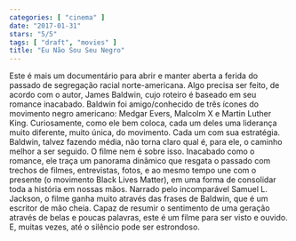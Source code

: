 ```yaml
---
categories: [ "cinema" ]
date: "2017-01-31"
stars: "5/5"
tags: [ "draft", "movies" ]
title: "Eu Não Sou Seu Negro"
---
```

Este é mais um documentário para abrir e manter aberta a ferida do
passado de segregação racial norte-americana. Algo precisa ser feito, de
acordo com o autor, James Baldwin, cujo roteiro é baseado em seu romance
inacabado. Baldwin foi amigo/conhecido de três ícones do movimento negro
americano: Medgar Evers, Malcolm X e Martin Luther King. Curiosamente,
como ele bem coloca, cada um deles uma liderança muito diferente,
muito única, do movimento. Cada um com sua estratégia. Baldwin, talvez
fazendo média, não torna claro qual é, para ele, o caminho melhor
a ser seguido. O filme nem é sobre isso. Inacabado como o romance,
ele traça um panorama dinâmico que resgata o passado com trechos
de filmes, entrevistas, fotos, e ao mesmo tempo une com o presente
(o movimento Black Lives Matter), em uma forma de consolidar toda a
história em nossas mãos. Narrado pelo incomparável Samuel L. Jackson,
o filme ganha muito através das frases de Baldwin, que é um escritor
de mão cheia. Capaz de resumir o sentimento de uma geração através
de belas e poucas palavras, este é um filme para ser visto e ouvido. E,
muitas vezes, até o silêncio pode ser estrondoso.
